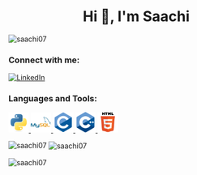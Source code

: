 <h1 align="center">Hi 👋, I'm Saachi</h1>
<p align="left"> <img src="https://komarev.com/ghpvc/?username=saachi07&label=Profile%20views&color=0e75b6&style=flat" alt="saachi07" /> </p>

<h3 align="left">Connect with me:</h3>
<p align="left">
  <a href="https://www.linkedin.com/in/your-linkedin-profile" target="_blank"> 
    <img src="https://img.shields.io/badge/LinkedIn-0077B5?style=for-the-badge&logo=linkedin&logoColor=white" alt="LinkedIn" /> 
  </a>
</p>

<h3 align="left">Languages and Tools:</h3>
<p align="left"> 
  <a href="https://www.python.org" target="_blank" rel="noreferrer"> 
    <img src="https://raw.githubusercontent.com/devicons/devicon/master/icons/python/python-original.svg" alt="python" width="40" height="40"/> 
  </a> 
  <a href="https://www.mysql.com/" target="_blank" rel="noreferrer"> 
    <img src="https://raw.githubusercontent.com/devicons/devicon/master/icons/mysql/mysql-original-wordmark.svg" alt="mysql" width="40" height="40"/> 
  </a>
  <a href="https://www.cprogramming.com/" target="_blank" rel="noreferrer"> 
    <img src="https://raw.githubusercontent.com/devicons/devicon/master/icons/c/c-original.svg" alt="c" width="40" height="40"/> 
  </a> 
  <a href="https://www.w3schools.com/cpp/" target="_blank" rel="noreferrer"> 
    <img src="https://raw.githubusercontent.com/devicons/devicon/master/icons/cplusplus/cplusplus-original.svg" alt="cplusplus" width="40" height="40"/> 
  </a> 
  <a href="https://www.w3.org/html/" target="_blank" rel="noreferrer"> 
    <img src="https://raw.githubusercontent.com/devicons/devicon/master/icons/html5/html5-original-wordmark.svg" alt="html5" width="40" height="40"/> 
  </a>
</p>

<p><img align="left" src="https://github-readme-stats.vercel.app/api/top-langs?username=saachi07&show_icons=true&locale=en&layout=compact&langs_count=6&hide=javascript&theme=dracula" alt="saachi07" /></p>

<p>&nbsp;<img align="center" src="https://github-readme-stats.vercel.app/api?username=saachi07&show_icons=true&locale=en&theme=dracula" alt="saachi07" /></p>

<p><img align="center" src="https://github-readme-streak-stats.herokuapp.com/?user=saachi07&theme=dracula" alt="saachi07" /></p>
